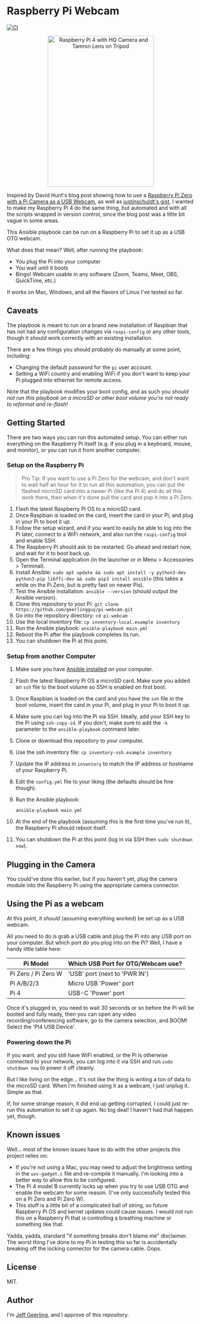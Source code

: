 # Raspberry Pi Webcam

[![CI](https://github.com/geerlingguy/pi-webcam/workflows/CI/badge.svg?branch=master)](https://github.com/geerlingguy/pi-webcam/actions?query=workflow%3ACI)

<p align="center"><img src="https://raw.githubusercontent.com/geerlingguy/pi-webcam/master/files/pi-webcam-tripod.jpeg" width="285" height="405" alt="Raspberry Pi 4 with HQ Camera and Tamron Lens on Tripod" /></p>

Inspired by David Hunt's blog post showing how to use a [Raspberry Pi Zero with a Pi Camera as a USB Webcam](http://www.davidhunt.ie/raspberry-pi-zero-with-pi-camera-as-usb-webcam/), as well as [justinschuldt's gist](https://gist.github.com/justinschuldt/36469e2a89d95ef158a8c4df091e9cb4), I wanted to make my Raspberry Pi 4 do the same thing, but automated and with all the scripts wrapped in version control, since the blog post was a little bit vague in some areas.

This Ansible playbook can be run on a Raspberry Pi to set it up as a USB OTG webcam.

What does that mean? Well, after running the playbook:

  - You plug the Pi into your computer
  - You wait until it boots
  - Bingo! Webcam usable in any software (Zoom, Teams, Meet, OBS, QuickTime, etc.)

It works on Mac, Windows, and all the flavors of Linux I've tested so far.

## Caveats

The playbook is meant to run on a brand new installation of Raspbian that has not had any configuration changes via `raspi-config` or any other tools, though it _should_ work correctly with an existing installation.

There are a few things you should probably do manually at some point, including:

  - Changing the default password for the `pi` user account.
  - Setting a WiFi country and enabling WiFi if you don't want to keep your Pi plugged into ethernet for remote access.

Note that the playbook modifies your boot config, and as such you _should not run this playbook on a microSD or other boot volume you're not ready to reformat and re-flash!_

## Getting Started

There are two ways you can run this automated setup. You can either run everything on the Raspberry Pi itself (e.g. if you plug in a keyboard, mouse, and monitor), or you can run it from another computer.

### Setup on the Raspberry Pi

> Pro Tip: If you want to use a Pi Zero for the webcam, and don't want to wait half an hour for it to run all this automation, you can put the flashed microSD card into a newer Pi (like the Pi 4) and do all this work there, then when it's done pull the card and pop it into a Pi Zero.

  1. Flash the latest Raspberry Pi OS to a microSD card.
  1. Once Raspbian is loaded on the card, insert the card in your Pi, and plug in your Pi to boot it up.
  1. Follow the setup wizard, and if you want to easily be able to log into the Pi later, connect to a WiFi network, and also run the `raspi-config` tool and enable SSH.
  1. The Raspberry Pi should ask to be restarted. Go ahead and restart now, and wait for it to boot back up.
  1. Open the Terminal application (in the launcher or in Menu > Accessories > Terminal).
  1. Install Ansible: `sudo apt update && sudo apt install -y python3-dev python3-pip libffi-dev && sudo pip3 install ansible` (this takes a while on the Pi Zero, but is pretty fast on newer Pis).
  1. Test the Ansible installation: `ansible --version` (should output the Ansible version).
  1. Clone this repository to your Pi: `git clone https://github.com/geerlingguy/pi-webcam.git`
  1. Go into the repository directory: `cd pi-webcam`
  1. Use the local inventory file: `cp inventory-local.example inventory`
  1. Run the Ansible playbook: `ansible-playbook main.yml`
  1. Reboot the Pi after the playbook completes its run.
  1. You can shutdown the Pi at this point.

### Setup from another Computer

  1. Make sure you have [Ansible installed](https://docs.ansible.com/ansible/latest/installation_guide/intro_installation.html) on your computer.
  1. Flash the latest Raspberry Pi OS a microSD card. Make sure you added an `ssh` file to the boot volume so SSH is enabled on first boot.
  1. Once Raspbian is loaded on the card and you have the `ssh` file in the boot volume, insert the card in your Pi, and plug in your Pi to boot it up.
  1. Make sure you can log into the Pi via SSH. Ideally, add your SSH key to the Pi using `ssh-copy-id`. If you don't, make sure to add the `-k` parameter to the `ansible-playbook` command later.
  1. Clone or download this repository to your computer.
  1. Use the ssh inventory file: `cp inventory-ssh.example inventory`
  1. Update the IP address in `inventory` to match the IP address or hostname of your Raspberry Pi.
  1. Edit the `config.yml` file to your liking (the defaults should be fine though).
  1. Run the Ansible playbook:

     ```
     ansible-playbook main.yml
     ```

  1. At the end of the playbook (assuming this is the first time you've run it), the Raspberry Pi should reboot itself.
  1. You can shutdown the Pi at this point (log in via SSH then `sudo shutdown now`).

## Plugging in the Camera

You could've done this earlier, but if you haven't yet, plug the camera module into the Raspberry Pi using the appropriate camera connector.

## Using the Pi as a webcam

At this point, it _should_ (assuming everything worked) be set up as a USB webcam.

All you need to do is grab a USB cable and plug the Pi into any USB port on your computer. But which port do you plug into on the Pi? Well, I have a handy little table here:

| Pi Model | Which USB Port for OTG/Webcam use? |
| --- | --- |
| Pi Zero / Pi Zero W | 'USB' port (next to 'PWR IN') |
| Pi A/B/2/3 | Micro USB 'Power' port |
| Pi 4 | USB-C 'Power' port |

Once it's plugged in, you need to wait 30 seconds or so before the Pi will be booted and fully ready, then you can open any video recording/conferencing software, go to the camera selection, and BOOM! Select the 'PI4 USB Device'.

### Powering down the Pi

If you want, and you still have WiFi enabled, or the Pi is otherwise connected to your network, you can log into it via SSH and run `sudo shutdown now` to power it off cleanly.

But I like living on the edge... it's not like the thing is writing a ton of data to the microSD card. When I'm finished using it as a webcam, I just unplug it. Simple as that.

If, for some strange reason, it did end up getting corrupted, I could just re-run this automation to set it up again. No big deal! I haven't had that happen yet, though.

## Known issues

Well... most of the known issues have to do with the other projects _this_ project relies on:

  - If you're not using a Mac, you may need to adjust the brightness setting in the `uvc-gadget.c` file and re-compile it manually. I'm looking into a better way to allow this to be configured.
  - The Pi 4 model B currently locks up when you try to use USB OTG and enable the webcam for some reason. (I've only successfully tested this on a Pi Zero and Pi Zero W).
  - This stuff is a little bit of a complicated ball of string, so future Raspberry Pi OS and kernel updates could cause issues. I would not run this on a Raspberry Pi that is controlling a breathing machine or something like that.

Yadda, yadda, standard "if something breaks don't blame me" disclaimer. The worst thing I've done to my Pi in testing this so far is accidentally breaking off the locking connector for the camera cable. Oops.

## License

MIT.

## Author

I'm [Jeff Geerling](https://www.jeffgeerling.com), and I approve of this repository.
